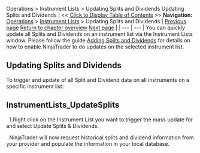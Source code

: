 ﻿
Operations > Instrument Lists > Updating Splits and Dividends
Updating Splits and Dividends
| << [Click to Display Table of Contents](updating_splits_and_dividends.md) >> **Navigation:**     [Operations](operations.md) > [Instrument Lists](instrument_lists.md) > Updating Splits and Dividends | [Previous page](working_with_instrument_lists.md) [Return to chapter overview](instrument_lists.md) [Next page](instruments.md) |
| --- | --- |
You can quickly update all Splits and Dividends on an instrument list via the Instrument Lists window. Please follow the guide [Adding Splits and Dividends](adding_splits_and_dividends.md) for details on how to enable NinjaTrader to do updates on the selected instrument list.
 
## Updating Splits and Dividends
To trigger and update of all Split and Dividend data on all instruments on a specific instrument list:
 
## InstrumentLists_UpdateSplits
 
1.Right click on the Instrument List you want to trigger the mass update for and select Update Splits & Dividends.

 
NinjaTrader will now request historical splits and dividend information from your provider and populate the information in your local database.

